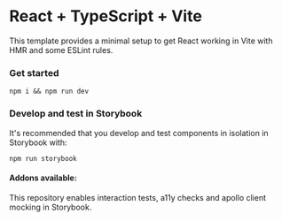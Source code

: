 # React + TypeScript + Vite

This template provides a minimal setup to get React working in Vite with HMR and some ESLint rules.

### Get started

```
npm i && npm run dev
```

### Develop and test in Storybook

It's recommended that you develop and test components in isolation in Storybook with:

```
npm run storybook
```

#### Addons available:

This repository enables interaction tests, a11y checks and apollo client mocking in Storybook.

